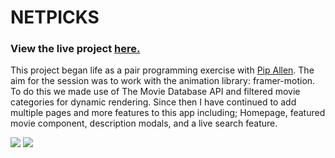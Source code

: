 # NETPICKS

### View the live project [here.](https://daniellee86.github.io/react_movieDiscoverReviewApp/)

This project began life as a pair programming exercise with [Pip Allen](https://github.com/pippa789). The aim for the session was to work with the animation library: framer-motion. To do this we made use of The Movie Database API and filtered movie categories for dynamic rendering. Since then I have continued to add multiple pages and more features to this app including; Homepage, featured movie component, description modals, and a live search feature.

   <img src="images/daniellee86.github.io.png"/>
   <img src="images/daniellee86.github.io.png_(1)"/>
